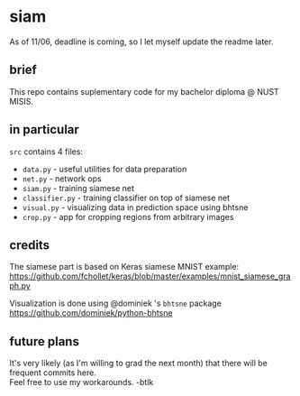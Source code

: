 # siam

As of 11/06, deadline is coming, so I let myself update the readme later.

## brief

This repo contains suplementary code for my bachelor diploma @ NUST MISIS.  

## in particular

`src` contains 4 files:
- `data.py` - useful utilities for data preparation
- `net.py` - network ops
- `siam.py` - training siamese net
- `classifier.py` - training classifier on top of siamese net
- `visual.py` - visualizing data in prediction space using bhtsne
- `crop.py` - app for cropping regions from arbitrary images

## credits

The siamese part is based on Keras siamese MNIST example:  
https://github.com/fchollet/keras/blob/master/examples/mnist_siamese_graph.py

Visualization is done using @dominiek 's `bhtsne` package  
https://github.com/dominiek/python-bhtsne

## future plans

It's very likely (as I'm willing to grad the next month) that there will be frequent commits here.  
Feel free to use my workarounds. -btlk
